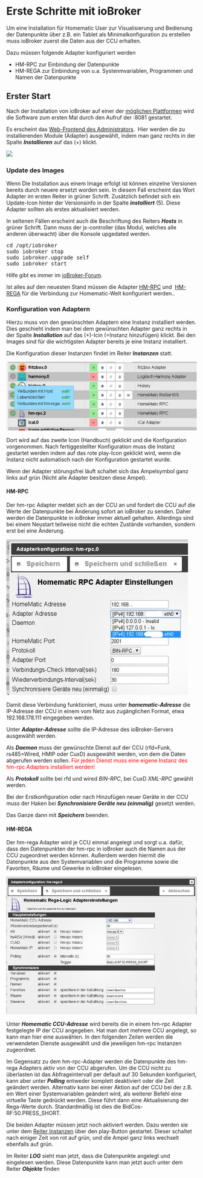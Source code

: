 # Erste Schritte mit ioBroker

Um eine Installation für Homematic User zur Visualisierung und Bedienung der Datenpunkte über z.B. ein Tablet als Minimalkonfiguration zu erstellen muss ioBroker zuerst die Daten aus der CCU erhalten.

Dazu müssen folgende Adapter konfiguriert werden

*   HM-RPC zur Einbindung der Datenpunkte
*   HM-REGA zur Einbindung von u.a. Systenmvariablen, Programmen und Namen der Datenpunkte

## Erster Start

Nach der Installation von ioBroker auf einer der [möglichen Plattformen](http://www.iobroker.net/?page_id=3334&lang=de) wird die Software zum ersten Mal durch den Aufruf der <IPdesServers>:8081 gestartet.

Es erscheint das [Web-Frontend des Administrators](http://www.iobroker.net/?page_id=2240&lang=de).  Hier werden die zu installierenden Module (Adapter) ausgewählt, indem man ganz rechts in der Spalte _**Installieren**_ auf das (+) klickt.

[![](img/ioBroker_Admin_Adapter_Inhalt01.jpg)](img/ioBroker_Admin_Adapter_Inhalt01.jpg)

### Update des Images

Wenn Die Installation aus einem Image erfolgt ist können einzelne Versionen bereits durch neuere ersetzt worden sein. In diesem Fall erscheint das Wort Adapter im ersten Reiter in grüner Schrift. Zusätzlich befindet sich ein Update-Icon hinter der Versionsinfo in der Spalte _**installiert**_ (5). Diese Adapter sollten als erstes aktualisiert werden.

In seltenen Fällen erscheint auch die Beschriftung des Reiters _**Hosts**_ in grüner Schrift. Dann muss der js-controller (das Modul, welches alle anderen überwacht) über die Konsole upgedated werden.

<pre class="width-set:true width-mode:2 width:50 width-unit:1 h-align:2 lang:default decode:true">cd /opt/iobroker
sudo iobroker stop
sudo iobroker.upgrade self
sudo iobroker start</pre>

Hilfe gibt es immer im [ioBroker-Forum](http://forum.iobroker.net).

Ist alles auf den neuesten Stand müssen die Adapter [HM-RPC](http://www.iobroker.net/?page_id=2829&lang=de) und  [HM-REGA](http://www.iobroker.net/?page_id=2825&lang=de) für die Verbindung zur Homematic-Welt konfiguriert werden..


### Konfiguration von Adaptern

Hierzu muss von den gewünschten Adaptern eine Instanz installiert werden. Dies geschieht indem man bei dem gewünschten Adapter ganz rechts in der Spalte _**Installation**_ auf das (+)-Icin (=Instanz hinzufügen) klickt. Bei den Images sind für die wichtigsten Adapter bereits je eine Instanz installiert.

Die Konfiguration dieser Instanzen findet im Reiter _**Instanzen**_ statt.


![](img/konfiguration-der-adapter-ueber-die-webui-2-2_ioBroker_Admin_Instanzen_Status.jpg)


Dort wird auf das zweite Icon (Handbuch) geklickt und die Konfiguration vorgenommen. Nach fertiggestellter Konfiguration muss die Instanz gestartet werden indem auf das rote play-Icon geklickt wird, wenn die Instanz nicht automatisch nach der Konfiguration gestartet wurde.

Wenn der Adapter störungsfrei läuft schaltet sich das Ampelsymbol ganz links auf grün (Nicht alle Adapter besitzen diese Ampel).

#### HM-RPC

Der hm-rpc Adapter meldet sich an der CCU an und fordert die CCU auf die Werte der Datenpunkte bei Änderung sofort an ioBroker zu senden. Daher werden die Datenpunkte in ioBroker immer aktuell gehalten. Allerdings sind bei einem Neustart teilweise nicht die echten Zustände vorhanden, sondern erst bei eine Änderung.


![](img/konfiguration-der-adapter-ueber-die-webui-2-2_ioBroker_HM-rpc_Konfig_Adresses.jpg)


Damit diese Verbindung funktioniert, muss unter **_homematic-Adresse_** die IP-Adresse der CCU in einem vom Netz aus zugänglichen Format, etwa 192.168.178.111 eingegeben werden.

Unter **_Adapter-Adresse_** sollte die IP-Adresse des ioBroker-Servers ausgewählt werden.

Als _**Daemon**_ muss der gewünschte Dienst auf der CCU (rfd=Funk, rs485=Wired, HMIP oder CuxD) ausgewählt werden, von dem die Daten abgerufen werden sollen. <span style="color: #ff0000;">Für jeden Dienst muss eine eigene Instanz des hm-rpc Adapters installiert werden!</span>

Als **_Protokoll_** sollte bei rfd und wired _BIN-RPC_, bei CuxD _XML-RPC_ gewählt werden.

Bei der Erstkonfiguration oder nach Hinzufügen neuer Geräte in der CCU muss der Haken bei _**Synchronisiere Geräte neu (einmalig)**_ gesetzt werden.

Das Ganze dann mit _**Speichern**_ beenden.

#### HM-REGA

Der hm-rega Adapter wird je CCU einmal angelegt und sorgt u.a. dafür, dass den Datenpunkten der hm-rpc in ioBroker auch die Namen aus der CCU zugeordnet werden können. Außerdem werden hiermit die Datenpunkte aus den Systemvariablen und die Programme sowie die Favoriten, Räume und Gewerke in ioBroker eingelesen.

![](img/konfiguration-der-adapter-ueber-die-webui-2-2_iobroker_HM-rega_Konfig001.jpg)

Unter _**Homematic CCU-Adresse**_ wird bereits die in einem hm-rpc Adapter festgelegte IP der CCU angegeben. Hat man dort mehrere CCU angelegt, so kann man hier eine auswählen. In den folgenden Zeilen werden die verwendeten Dienste ausgewählt und die jeweiligen hm-rpc Instanzen zugeordnet.

Im Gegensatz zu dem hm-rpc-Adapter werden die Datenpunkte des hm-rega Adapters aktiv von der CCU abgerufen. Um die CCU nicht zu überlasten ist das Abfrageintervall per default auf 30 Sekunden konfiguriert, kann aber unter _**Polling**_ entweder komplett deaktiviert oder die Zeit geändert werden. Alternativ kann bei einer Aktion auf der CCU bei der z.B. ein Wert einer Systemvariablen geändert wird, als weiterer Befehl eine virtuelle Taste gedrückt werden. Diese führt dann eine Aktualisierung der Rega-Werte durch. Standardmäßig ist dies die BidCos-RF:50.PRESS_SHORT.

Die beiden Adapter müssen jetzt noch aktiviert werden. Dazu werden sie unter dem [Reiter Instanzen](http://iobroker.net/wp-content/uploads/Instanzen-Übersicht.jpg) über den play-Button gestartet. Dieser schaltet nach einiger Zeit von rot auf grün, und die Ampel ganz links wechselt ebenfalls auf grün.

Im Reiter _**LOG**_ sieht man jetzt, dass die Datenpunkte angelegt und eingelesen werden. Diese Datenpunkte kann man jetzt auch unter dem Reiter _**Objekte**_ finden